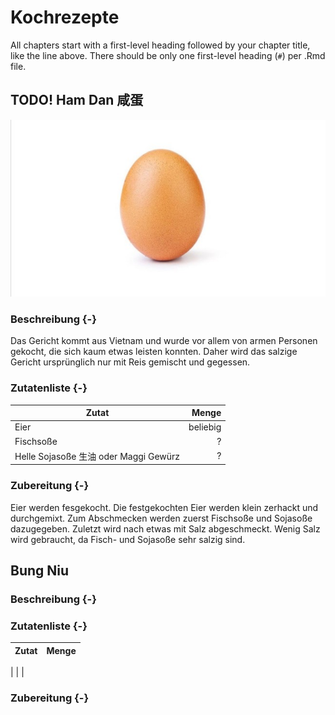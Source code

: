 # Kochrezepte

All chapters start with a first-level heading followed by your chapter title, like the line above. There should be only one first-level heading (`#`) per .Rmd file.




## TODO! Ham Dan 咸蛋

![Das ist ein Ei als Beispielbild.](img/example-egg.jpg)


### Beschreibung {-}

Das Gericht kommt aus Vietnam und wurde vor allem von armen Personen gekocht, die sich kaum etwas leisten konnten. Daher wird das salzige Gericht ursprünglich nur mit Reis gemischt und gegessen.

### Zutatenliste {-}

Zutat | Menge 
---|---:
Eier | beliebig
Fischsoße | ?
Helle Sojasoße 生油 oder Maggi Gewürz | ?

### Zubereitung {-}

Eier werden fesgekocht. Die festgekochten Eier werden klein zerhackt und durchgemixt. Zum Abschmecken werden zuerst Fischsoße und Sojasoße dazugegeben. Zuletzt wird nach etwas mit Salz abgeschmeckt. Wenig Salz wird gebraucht, da Fisch- und Sojasoße sehr salzig sind. 




## Bung Niu

### Beschreibung {-}

### Zutatenliste {-}

Zutat | Menge 
---|---:
 | 
 |
 |

### Zubereitung {-}

